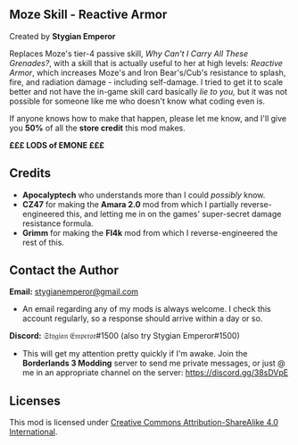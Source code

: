 Moze Skill - Reactive Armor
---------------------------
Created by **Stygian Emperor**

Replaces Moze's tier-4 passive skill, *Why Can't I Carry All These Grenades?*, with a skill that is actually useful to her at high levels: *Reactive Armor*, which increases Moze's and Iron Bear's/Cub's resistance to splash, fire, and radiation damage - including self-damage. I tried to get it to scale better and not have 
the in-game skill card basically *lie to you,* but it was not possible for someone like me who doesn't know what coding even is. 

If anyone knows how to make that happen, please let me know, and I'll give you **50%** of all the **store credit** this mod makes. 

**£££ LODS of EMONE £££**

Credits
-------
- **Apocalyptech** who understands more than I could *possibly* know.
- **CZ47** for making the **Amara 2.0** mod from which I partially reverse-engineered this, and letting me in on the games' super-secret damage resistance formula.
- **Grimm** for making the **Fl4k** mod from which I reverse-engineered the rest of this.

Contact the Author
------------------
**Email:** stygianemperor@gmail.com
- An email regarding any of my mods is always welcome. I check this account regularly, so a response should arrive within a day or so.

**Discord:** 𝔖𝔱𝔶𝔤𝔦𝔞𝔫 𝔈𝔪𝔭𝔢𝔯𝔬𝔯#1500 (also try Stygian Emperor#1500)
- This will get my attention pretty quickly if I'm awake. Join the **Borderlands 3 Modding** server to send me private messages, or just @ me in an appropriate channel on the server: https://discord.gg/38sDVpE

Licenses
--------
This mod is licensed under [Creative Commons Attribution-ShareAlike 4.0 International](https://creativecommons.org/licenses/by-sa/4.0/).
